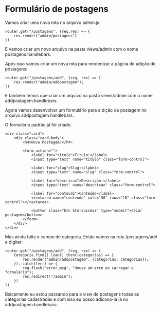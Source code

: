 # Formulário de postagens

Vamos criar uma nova rota no arquivo admin.js:

    router.get("/postagens", (req,res) => {
        res.render("admin/postagens")
    })

E vamos criar um novo arquivo na pasta views/admin com o nome postagens.handlebars.

Após isso vamos criar um nova rota para rendenizar a página de adição de postagens:

    router.get("/postagens/add", (req, res) => {
        res.render("admin/addpostagem");
    })

E também temos que criar um arquivo na pasta views/admin com o nome addpostagem.handlebars.

Agora vamos desenvolver um formulário para a dição de postagem no arquivo addpostagem.handlebars.

O formulário padrão já foi criado:

    <div class="card">
        <div class="card-body">
            <h4>Nova Postagem:</h4>

            <form action="">
                <label for="titulo">Titulo:</label>
                <input type="text" name="titulo" class="form-control">

                <label for="slug">Slug:</label>
                <input type="text" name="slug" class="form-control">

                <label for="descricao">Descrição:</label>
                <input type="text" name="descricao" class="form-control">

                <label for="conteudo">Conteúdo</label>
                <textarea name="conteudo" cols="30" rows="10" class="form-control"></textarea>

                <button class="btn btn-success" type="submit">Criar postagem</button>
            </form>
        </div>
    </div>

Mas ainda falta o campo de categoria. Então vamos na rota /postagens/add e digitar:

    router.get("/postagens/add", (req, res) => {
        Categoria.find().lean().then((categorias) => {
            res.render("admin/addpostagem", {categorias: categorias});
        }). catch((err) => {
            req.flash("error_msg", "Houve um erro ao carregar o formulário");
            res.redirect("/admin");
        })
    })

Bsicamente eu estou passando para a view de postagens todas as categorias cadastradas e com isso eu posso adicona-la lá no addpostagem.handlebars:

